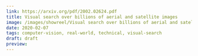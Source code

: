 ```yaml
---
link: https://arxiv.org/pdf/2002.02624.pdf
title: Visual search over billions of aerial and satellite images
image: /images/showreel/Visual search over billions of aerial and satellite images.jpg
date: 2020-02-07
tags: computer-vision, real-world, technical, visual-search
draft: draft
preview:
---
```



